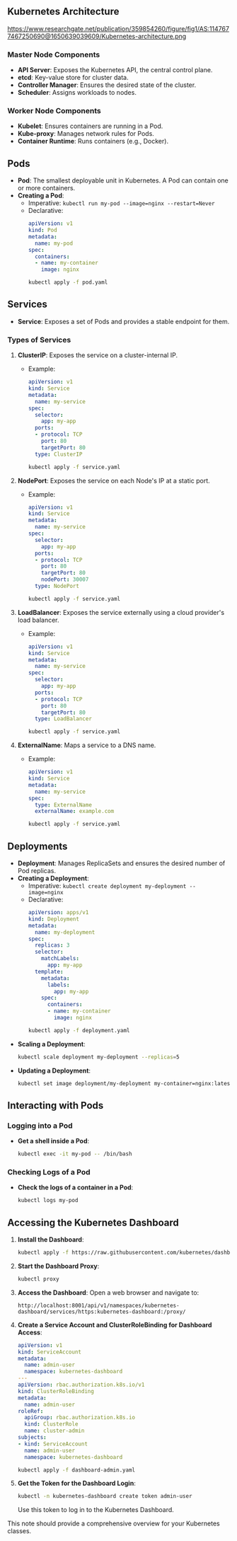 ## Kubernetes Architecture

https://www.researchgate.net/publication/359854260/figure/fig1/AS:1147677467250690@1650639039609/Kubernetes-architecture.png
### Master Node Components
- **API Server**: Exposes the Kubernetes API, the central control plane.
- **etcd**: Key-value store for cluster data.
- **Controller Manager**: Ensures the desired state of the cluster.
- **Scheduler**: Assigns workloads to nodes.

### Worker Node Components
- **Kubelet**: Ensures containers are running in a Pod.
- **Kube-proxy**: Manages network rules for Pods.
- **Container Runtime**: Runs containers (e.g., Docker).

## Pods
- **Pod**: The smallest deployable unit in Kubernetes. A Pod can contain one or more containers.
- **Creating a Pod**:
  - Imperative: `kubectl run my-pod --image=nginx --restart=Never`
  - Declarative:
    ```yaml
    apiVersion: v1
    kind: Pod
    metadata:
      name: my-pod
    spec:
      containers:
      - name: my-container
        image: nginx
    ```
    ```bash
    kubectl apply -f pod.yaml
    ```

## Services
- **Service**: Exposes a set of Pods and provides a stable endpoint for them.

### Types of Services
1. **ClusterIP**: Exposes the service on a cluster-internal IP.
   - Example:
     ```yaml
     apiVersion: v1
     kind: Service
     metadata:
       name: my-service
     spec:
       selector:
         app: my-app
       ports:
       - protocol: TCP
         port: 80
         targetPort: 80
       type: ClusterIP
     ```
     ```bash
     kubectl apply -f service.yaml
     ```

2. **NodePort**: Exposes the service on each Node's IP at a static port.
   - Example:
     ```yaml
     apiVersion: v1
     kind: Service
     metadata:
       name: my-service
     spec:
       selector:
         app: my-app
       ports:
       - protocol: TCP
         port: 80
         targetPort: 80
         nodePort: 30007
       type: NodePort
     ```
     ```bash
     kubectl apply -f service.yaml
     ```

3. **LoadBalancer**: Exposes the service externally using a cloud provider's load balancer.
   - Example:
     ```yaml
     apiVersion: v1
     kind: Service
     metadata:
       name: my-service
     spec:
       selector:
         app: my-app
       ports:
       - protocol: TCP
         port: 80
         targetPort: 80
       type: LoadBalancer
     ```
     ```bash
     kubectl apply -f service.yaml
     ```

4. **ExternalName**: Maps a service to a DNS name.
   - Example:
     ```yaml
     apiVersion: v1
     kind: Service
     metadata:
       name: my-service
     spec:
       type: ExternalName
       externalName: example.com
     ```
     ```bash
     kubectl apply -f service.yaml
     ```

## Deployments
- **Deployment**: Manages ReplicaSets and ensures the desired number of Pod replicas.
- **Creating a Deployment**:
  - Imperative: `kubectl create deployment my-deployment --image=nginx`
  - Declarative:
    ```yaml
    apiVersion: apps/v1
    kind: Deployment
    metadata:
      name: my-deployment
    spec:
      replicas: 3
      selector:
        matchLabels:
          app: my-app
      template:
        metadata:
          labels:
            app: my-app
        spec:
          containers:
          - name: my-container
            image: nginx
    ```
    ```bash
    kubectl apply -f deployment.yaml
    ```
- **Scaling a Deployment**:
  ```bash
  kubectl scale deployment my-deployment --replicas=5
  ```
- **Updating a Deployment**:
  ```bash
  kubectl set image deployment/my-deployment my-container=nginx:latest
  ```

## Interacting with Pods

### Logging into a Pod
- **Get a shell inside a Pod**:
  ```bash
  kubectl exec -it my-pod -- /bin/bash
  ```

### Checking Logs of a Pod
- **Check the logs of a container in a Pod**:
  ```bash
  kubectl logs my-pod
  ```

## Accessing the Kubernetes Dashboard

1. **Install the Dashboard**:
   ```bash
   kubectl apply -f https://raw.githubusercontent.com/kubernetes/dashboard/v2.2.0/aio/deploy/recommended.yaml
   ```

2. **Start the Dashboard Proxy**:
   ```bash
   kubectl proxy
   ```

3. **Access the Dashboard**:
   Open a web browser and navigate to:
   ```
   http://localhost:8001/api/v1/namespaces/kubernetes-dashboard/services/https:kubernetes-dashboard:/proxy/
   ```

4. **Create a Service Account and ClusterRoleBinding for Dashboard Access**:
   ```yaml
   apiVersion: v1
   kind: ServiceAccount
   metadata:
     name: admin-user
     namespace: kubernetes-dashboard
   ---
   apiVersion: rbac.authorization.k8s.io/v1
   kind: ClusterRoleBinding
   metadata:
     name: admin-user
   roleRef:
     apiGroup: rbac.authorization.k8s.io
     kind: ClusterRole
     name: cluster-admin
   subjects:
   - kind: ServiceAccount
     name: admin-user
     namespace: kubernetes-dashboard
   ```
   ```bash
   kubectl apply -f dashboard-admin.yaml
   ```

5. **Get the Token for the Dashboard Login**:
   ```bash
   kubectl -n kubernetes-dashboard create token admin-user
   ```

   Use this token to log in to the Kubernetes Dashboard.

This note should provide a comprehensive overview for your Kubernetes classes.

